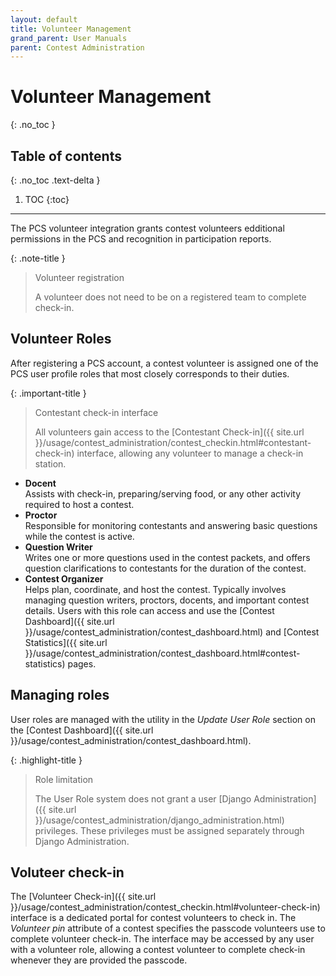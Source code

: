 ```yaml
---
layout: default
title: Volunteer Management
grand_parent: User Manuals
parent: Contest Administration
---
```


# Volunteer Management
{: .no_toc }

## Table of contents
{: .no_toc .text-delta }

1. TOC
{:toc}

---

The PCS volunteer integration grants contest volunteers edditional permissions in the PCS and recognition in participation reports. 

{: .note-title }
> Volunteer registration
>
> A volunteer does not need to be on a registered team to complete check-in.

## Volunteer Roles

After registering a PCS account, a contest volunteer is assigned one of the PCS user profile roles that most closely corresponds to their duties. 

{: .important-title }
> Contestant check-in interface
>
> All volunteers gain access to the [Contestant Check-in]({{ site.url }}/usage/contest_administration/contest_checkin.html#contestant-check-in) interface, allowing any volunteer to manage a check-in station.

- **Docent**  
    Assists with check-in, preparing/serving food, or any other activity required to host a contest.
- **Proctor**  
    Responsible for monitoring contestants and answering basic questions while the contest is active.
- **Question Writer**  
    Writes one or more questions used in the contest packets, and offers question clarifications to contestants for the duration of the contest.
- **Contest Organizer**  
    Helps plan, coordinate, and host the contest. Typically involves managing question writers, proctors, docents, and important contest details. Users with this role can access and use the [Contest Dashboard]({{ site.url }}/usage/contest_administration/contest_dashboard.html) and [Contest Statistics]({{ site.url }}/usage/contest_administration/contest_dashboard.html#contest-statistics) pages.

## Managing roles

User roles are managed with the utility in the *Update User Role* section on the [Contest Dashboard]({{ site.url }}/usage/contest_administration/contest_dashboard.html).

{: .highlight-title }
> Role limitation
>
> The User Role system does not grant a user [Django Administration]({{ site.url }}/usage/contest_administration/django_administration.html) privileges. These privileges must be assigned separately through Django Administration.

## Voluteer check-in

The [Volunteer Check-in]({{ site.url }}/usage/contest_administration/contest_checkin.html#volunteer-check-in) interface is a dedicated portal for contest volunteers to check in. The *Volunteer pin* attribute of a contest specifies the passcode volunteers use to complete volunteer check-in. The interface may be accessed by any user with a volunteer role, allowing a contest volunteer to complete check-in whenever they are provided the passcode.
